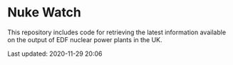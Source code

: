 # Nuke Watch

This repository includes code for retrieving the latest information available on the output of EDF nuclear power plants in the UK.

Last updated: 2020-11-29 20:06